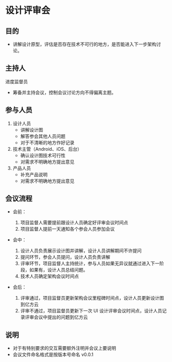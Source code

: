 # 设计评审会

## 目的
- 讲解设计原型，评估是否存在技术不可行的地方，是否能进入下一步架构讨论。

## 主持人

进度监督员
- 筹备并主持会议，控制会议讨论方向不得偏离主题。

## 参与人员

1. 设计人员
	- 讲解设计图
	- 解答参会其他人员问题
	- 对于不清晰的地方作好记录
2. 技术主管（Android、iOS、后台）
	- 确认设计图技术可行性
	- 对需求不明确地方提出意见
3. 产品人员
	- 补充产品说明
	- 对需求不明确地方提出意见

## 会议流程

- 会前：

	1. 项目监督人需要提前跟设计人员确定好评审会议时间点
	2. 项目监督人提前一天通知各个参会人员参加会议

- 会中：

	1. 设计人员负责展示设计图并讲解，设计人员讲解期间不许提问
	2. 提问环节，参会人员提问，设计人员负责讲解
	3. 评审环节，项目监督人主持统计，参与人员如果无异议就通过进入下一阶段，如果有，设计人员总结问题。
	4. 技术人员确定架构会议时间点

- 会后：

	1. 评审通过，项目监督员更新架构会议里程碑时间点，设计人员更新设计图到亿方云
	2. 评审不通过，项目监督员更新下一次 UI 设计评审会议时间点，设计人员记录评审会议中提出的问题到亿方云

## 说明
- 对于有特别要求的交互需要额外注明并会议上要说明
- 会议文件命名格式是按版本号命名 v0.0.1